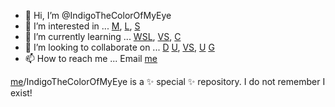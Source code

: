 - 👋 Hi, I’m @IndigoTheColorOfMyEye
- 👀 I’m interested in ... [M](#Metaverse), [L](#LSystems), [S](#Subsystems) 
- 🌱 I’m currently learning ... [WSL](#WSL), [VS](#VSCode), [C](#C#) 
- 💞️ I’m looking to collaborate on ... [D](#Distributed) [U](#Userspaces), [VS](#VSCodePlugins), [U](#Unity) [G](#Games)
- 📫 How to reach me ... Email [me](mailto:noel.indigo2001@gmail.com)

[me](@andruwne)/IndigoTheColorOfMyEye is a ✨ special ✨ repository. I do not remember I exist!
